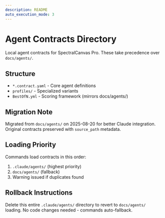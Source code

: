 ```yaml
---
description: README
auto_execution_mode: 3
---
```


# Agent Contracts Directory

Local agent contracts for SpectralCanvas Pro. These take precedence over `docs/agents/`.

## Structure
- `*.contract.yaml` - Core agent definitions  
- `profiles/` - Specialized variants
- `BestOfN.yml` - Scoring framework (mirrors docs/agents/)

## Migration Note
Migrated from `docs/agents/` on 2025-08-20 for better Claude integration.
Original contracts preserved with `source_path` metadata.

## Loading Priority
Commands load contracts in this order:
1. `.claude/agents/` (highest priority)
2. `docs/agents/` (fallback)
3. Warning issued if duplicates found

## Rollback Instructions
Delete this entire `.claude/agents/` directory to revert to `docs/agents/` loading.
No code changes needed - commands auto-fallback.